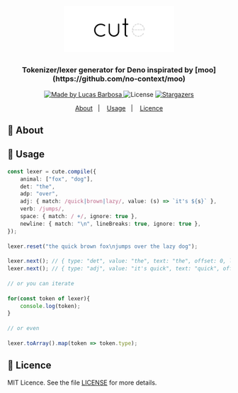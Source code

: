 <h1 align="center">
  <img alt="cute logo" title="cute" src=".github/logo.png" width="250px" />
</h1>

<h3 align="center">
Tokenizer/lexer generator for Deno inspirated by [moo](https://github.com/no-context/moo)
</h3>

<p align="center">
  <a href="https://github.com/llbarbosas">
    <img alt="Made by Lucas Barbosa" src="https://img.shields.io/badge/made%20by-llbarbosas-000?style=flat-square">
  </a>

  <img alt="License" src="https://img.shields.io/badge/licence-MIT-000?style=flat-square">

  <a href="https://github.com/llbarbosas/cute/stargazers">
    <img alt="Stargazers" src="https://img.shields.io/github/stars/llbarbosas/cute?color=000&style=flat-square">
  </a>
</p>

<p align="center">
  <a href="#rocket-about">About</a>&nbsp;&nbsp;&nbsp;|&nbsp;&nbsp;&nbsp;
  <a href="#runner-usage">Usage</a>&nbsp;&nbsp;&nbsp;|&nbsp;&nbsp;&nbsp;
  <a href="#memo-licence">Licence</a>
</p>

## :rocket: About


## :runner: Usage
```typescript
const lexer = cute.compile({
    animal: ["fox", "dog"],
    det: "the",
    adp: "over",
    adj: { match: /quick|brown|lazy/, value: (s) => `it's ${s}` },
    verb: /jumps/,
    space: { match: / +/, ignore: true },
    newline: { match: "\n", lineBreaks: true, ignore: true },
});

lexer.reset("the quick brown fox\njumps over the lazy dog");

lexer.next(); // { type: "det", value: "the", text: "the", offset: 0, lineBreaks: 0, line: 1, col: 1 }
lexer.next(); // { type: "adj", value: "it's quick", text: "quick", offset: 3, lineBreaks: 0, line: 1, col: 5 }

// or you can iterate 

for(const token of lexer){
    console.log(token);
}

// or even

lexer.toArray().map(token => token.type);
```

## :memo: Licence

MIT Licence. See the file [LICENSE](LICENSE) for more details.

